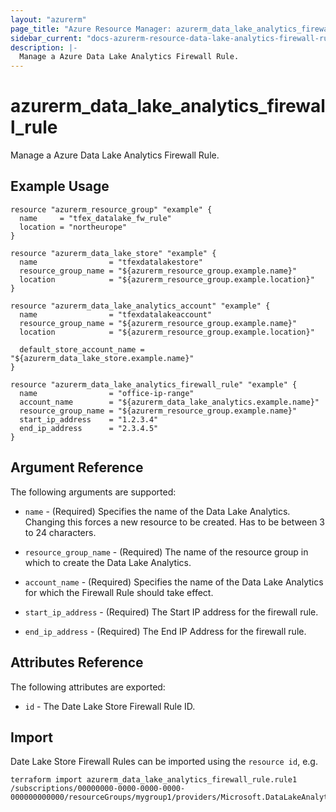 ```yaml
---
layout: "azurerm"
page_title: "Azure Resource Manager: azurerm_data_lake_analytics_firewall_rule"
sidebar_current: "docs-azurerm-resource-data-lake-analytics-firewall-rule"
description: |-
  Manage a Azure Data Lake Analytics Firewall Rule.
---
```


# azurerm_data_lake_analytics_firewall_rule

Manage a Azure Data Lake Analytics Firewall Rule.

## Example Usage

```hcl
resource "azurerm_resource_group" "example" {
  name     = "tfex_datalake_fw_rule"
  location = "northeurope"
}

resource "azurerm_data_lake_store" "example" {
  name                = "tfexdatalakestore"
  resource_group_name = "${azurerm_resource_group.example.name}"
  location            = "${azurerm_resource_group.example.location}"
}

resource "azurerm_data_lake_analytics_account" "example" {
  name                = "tfexdatalakeaccount"
  resource_group_name = "${azurerm_resource_group.example.name}"
  location            = "${azurerm_resource_group.example.location}"

  default_store_account_name = "${azurerm_data_lake_store.example.name}"
}

resource "azurerm_data_lake_analytics_firewall_rule" "example" {
  name                = "office-ip-range"
  account_name        = "${azurerm_data_lake_analytics.example.name}"
  resource_group_name = "${azurerm_resource_group.example.name}"
  start_ip_address    = "1.2.3.4"
  end_ip_address      = "2.3.4.5"
}
```

## Argument Reference

The following arguments are supported:

* `name` - (Required) Specifies the name of the Data Lake Analytics. Changing this forces a new resource to be created. Has to be between 3 to 24 characters.

* `resource_group_name` - (Required) The name of the resource group in which to create the Data Lake Analytics.

* `account_name` - (Required) Specifies the name of the Data Lake Analytics for which the Firewall Rule should take effect.

* `start_ip_address` - (Required) The Start IP address for the firewall rule.

* `end_ip_address` - (Required) The End IP Address for the firewall rule.

## Attributes Reference

The following attributes are exported:

* `id` - The Date Lake Store Firewall Rule ID.

## Import

Date Lake Store Firewall Rules can be imported using the `resource id`, e.g.

```shell
terraform import azurerm_data_lake_analytics_firewall_rule.rule1 /subscriptions/00000000-0000-0000-0000-000000000000/resourceGroups/mygroup1/providers/Microsoft.DataLakeAnalytics/accounts/mydatalakeaccount/firewallRules/rule1
```
